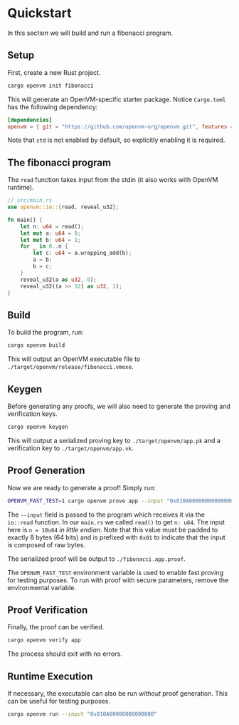 # Quickstart

In this section we will build and run a fibonacci program.

## Setup

First, create a new Rust project.

```bash
cargo openvm init fibonacci
```

This will generate an OpenVM-specific starter package. Notice `Cargo.toml` has the following dependency:

```toml
[dependencies]
openvm = { git = "https://github.com/openvm-org/openvm.git", features = ["std"] }
```

Note that `std` is not enabled by default, so explicitly enabling it is required.

## The fibonacci program

The `read` function takes input from the stdin (it also works with OpenVM runtime).

```rust
// src/main.rs
use openvm::io::{read, reveal_u32};

fn main() {
    let n: u64 = read();
    let mut a: u64 = 0;
    let mut b: u64 = 1;
    for _ in 0..n {
        let c: u64 = a.wrapping_add(b);
        a = b;
        b = c;
    }
    reveal_u32(a as u32, 0);
    reveal_u32((a >> 32) as u32, 1);
}
```

## Build

To build the program, run:

```bash
cargo openvm build
```

This will output an OpenVM executable file to `./target/openvm/release/fibonacci.vmexe`.

## Keygen

Before generating any proofs, we will also need to generate the proving and verification keys.

```bash
cargo openvm keygen
```

This will output a serialized proving key to `./target/openvm/app.pk` and a verification key to `./target/openvm/app.vk`.

## Proof Generation

Now we are ready to generate a proof! Simply run:

```bash
OPENVM_FAST_TEST=1 cargo openvm prove app --input "0x010A00000000000000"
```

The `--input` field is passed to the program which receives it via the `io::read` function.
In our `main.rs` we called `read()` to get `n: u64`. The input here is `n = 10u64` _in little endian_. Note that this value must be padded to exactly 8 bytes (64 bits) and is prefixed with `0x01` to indicate that the input is composed of raw bytes.

The serialized proof will be output to `./fibonacci.app.proof`.

The `OPENVM_FAST_TEST` environment variable is used to enable fast proving for testing purposes. To run with proof with secure parameters, remove the environmental variable.

## Proof Verification

Finally, the proof can be verified.

```bash
cargo openvm verify app
```

The process should exit with no errors.

## Runtime Execution

If necessary, the executable can also be run _without_ proof generation. This can be useful for testing purposes.

```bash
cargo openvm run --input "0x010A00000000000000"
```
